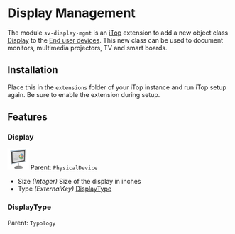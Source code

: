 # Display Management

The module `sv-display-mgmt` is an [iTop](https://www.itophub.io/) extension to add a new object class [Display](#display) to the [End user devices](https://www.itophub.io/wiki/page?id=latest:datamodel:itop-endusers-devices).
This new class can be used to document monitors, multimedia projectors, TV and smart boards.

## Installation

Place this in the `extensions` folder of your iTop instance and run iTop setup again.
Be sure to enable the extension during setup.

## Features

### Display

![Display icon](images/display.png) Parent: `PhysicalDevice`

* Size _(Integer)_ Size of the display in inches
* Type _(ExternalKey)_ [DisplayType](#displaytype)

### DisplayType

Parent: `Typology`
